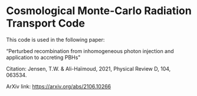# Cosmological Monte-Carlo Radiation Transport Code

This code is used in the following paper:

“Perturbed recombination from inhomogeneous photon injection and application to accreting PBHs"

Citation: Jensen, T.W. & Ali-Haïmoud, 2021, Physical Review D, 104, 063534.

ArXiv link: https://arxiv.org/abs/2106.10266
